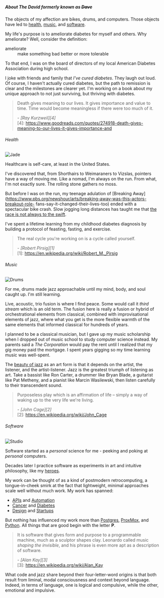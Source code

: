 ##### About The David formerly known as <s>Dave</s>

The objects of my affection are bikes, drums, and computers. Those objects have led to <a href="#health">health</a>, <a href="#music">music</a>, and <a href="#software">software</a>.

My life's purpose is to ameliorate diabetes for myself and others. Why ameliorate? Well, consider the definition:

<dl>
<dt>ameliorate</dt>
<dd>make something bad better or more tolerable</dd>
</dl>

To that end, I was on the board of directors of my local American Diabetes Association during high school.

I joke with friends and family that *I've cured diabetes*. They laugh out loud. Of course, I haven't actually cured diabetes, but the path to remission is clear and the milestones are clearer yet. I'm working on a book about my unique approach to not just surviving, but thriving with diabetes.


> Death gives meaning to our lives. It gives importance and value to time. Time would become meaningless if there were too much of it. <footer>- <cite>[Ray Kurzweil][4]</cite></footer> 
[4]: https://www.goodreads.com/quotes/274918-death-gives-meaning-to-our-lives-it-gives-importance-and

###### <a name="health"></a>Health
<img class="icon-headshot" src="/images/jade.jpg" alt="Jade" title="Jade"></img> 

Healthcare is self-care, at least in the United States.

I've discovered that, from Shorthairs to Weimaraners to Vizslas, pointers have a way of moving me. Like a nomad, I'm always on the run. From what, I'm not exactly sure. The rolling stone gathers no moss.

But before I was on the run, my teenage adulation of [Breaking Away](https://www.pbs.org/newshour/arts/breaking-away-was-this-actors-breakout-role-
fans-say-it-changed-their-lives-too) ended with a spectacular bike
crash. Slow jogging long distances has taught me that [the race is not always to the swift](https://read.gov/aesop/025.html). 

I've spent a lifetime learning from my childhood diabetes diagnosis by building a protocol of feasting, fasting, and exercise.

> The real cycle you're working on is a cycle called yourself. <footer>- <cite>[Robert Pirsig][1]</cite></footer> 
[1]: https://en.wikipedia.org/wiki/Robert_M._Pirsig

###### <a name="music"></a>Music
<img class="icon-headshot" src="/images/tama.jpg" alt="Drums" title="Drums"></img>

For me, drums made jazz approachable until my mind, body, and soul caught up. I'm still learning. 

Live, acoustic, trio fusion is where I find peace. Some would call it *third stream* which is an old term. The fusion here is really a fusion or hybrid of orchestrational elements from classical, combined with improvisational elements of jazz,  where what you get is the more flexible warmth of the same elements that informed classical for hundreds of years.   

I planned to be a classical musician, but I gave up my music scholarship when I dropped out of music school to study computer
science instead. My parents said a *The Corporation* would pay the rent until I realized that my gig money paid the mortgage. I spent years gigging so my time learning music was well-spent.

The [beauty of jazz](https://thebaffler.com/salvos/jazz-is-freedom-grimstad) as an art form is that it depends on the artist, the listener, and the artist-listener. Jazz is the greatest triumph of listening as art. 
Take a bassist like Ron Carter, a drummer like Bryan Blade, a guitarist like Pat Metheny, and a pianist like Marcin Wasilewski, then listen carefully to their transcendent sound. 

> Purposeless play which is an affirmation of life – 
simply a way of waking up to the very life we're living. <footer>- <cite>[John Cage][2]</cite></footer>
[2]: https://en.wikipedia.org/wiki/John_Cage 

###### <a name="software"></a>Software
<img class="icon-headshot" src="/images/computer.jpg" alt="Studio" title="Studio"></img> 

Software started as a *personal* science for me - peeking and poking at *personal* computers. 

Decades later I practice software as experiments in art and intuitive philosophy, like my <a href="https://www.quantamagazine.org/computer-scientist-donald-knuth-cant-stop-telling-stories-20200416/">heroes</a>. 

My work can be thought of as a kind of postmodern retrocomputing, a tongue-in-cheek smirk at the fact that lightweight, minimal approaches scale well without much work.
My work has spanned:

* [APIs](https://xmlrpc.sourceforge.net/documentation.pdf) and  [Automation](https://www.broadcom.com/products/mainframe/product-portfolio/automation-point)
* [Cancer](http://www.nomos.com/pdf/BN_MB_Corvus_MSF0003_R1_06142016.pdf) and [Diabetes](https://www.fastcompany.com/1279088/inside-maya-designs-innovation-boot-camps#:~:text=they%20craft%20glucose%20meters%20for%20diabetics) 
* [Design](https://www.fastcompany.com/1279088/inside-maya-designs-innovation-boot-camps) and [Startups](/cobind_retrospective.html) 

But nothing has influenced my work more than <a href="https://en.wikipedia.org/wiki/Michael_Stonebraker">Postgres</a>, <a href="https://en.wikipedia.org/wiki/Proxmox_Virtual_Environment">ProxMox</a>, and <a href="https://en.wikipedia.org/wiki/Guido_van_Rossum">Python</a>. All things that are good begin with the letter <strong>P</strong>. 


> It is software that gives form and purpose to
a programmable machine, much as a sculptor shapes clay. Leonardo called music
*shaping the invisible*, and his phrase is even more apt as a description of
software. <footer>- <cite>[Alan Kay][3]</cite></footer>
[3]: https://en.wikipedia.org/wiki/Alan_Kay

What code and jazz share beyond their four-letter-word origins is that both result from liminal, modal consciousness and context beyond language. Indeed, in terms of language, one is logical and compulsive, while the other, emotional and impulsive. 
